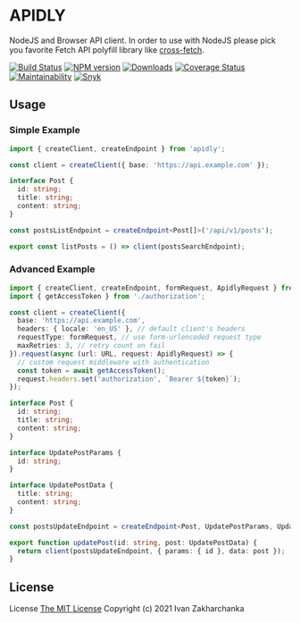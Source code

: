 # APIDLY

NodeJS and Browser API client.
In order to use with NodeJS please pick you favorite Fetch API polyfill library like [cross-fetch](https://www.npmjs.com/package/cross-fetch).

[![Build Status][github-image]][github-url]
[![NPM version][npm-image]][npm-url]
[![Downloads][downloads-image]][npm-url]
[![Coverage Status][codecov-image]][codecov-url]
[![Maintainability][codeclimate-image]][codeclimate-url]
[![Snyk][snyk-image]][snyk-url]

## Usage

### Simple Example

```typescript
import { createClient, createEndpoint } from 'apidly';

const client = createClient({ base: 'https://api.example.com' });

interface Post {
  id: string;
  title: string;
  content: string;
}

const postsListEndpoint = createEndpoint<Post[]>('/api/v1/posts');

export const listPosts = () => client(postsSearchEndpoint);
```

### Advanced Example

```typescript
import { createClient, createEndpoint, formRequest, ApidlyRequest } from '../index';
import { getAccessToken } from './authorization';

const client = createClient({
  base: 'https://api.example.com',
  headers: { locale: 'en_US' }, // default client's headers
  requestType: formRequest, // use form-urlencoded request type
  maxRetries: 3, // retry count on fail
}).request(async (url: URL, request: ApidlyRequest) => {
  // custom request middleware with authentication
  const token = await getAccessToken();
  request.headers.set('authorization', `Bearer ${token}`);
});

interface Post {
  id: string;
  title: string;
  content: string;
}

interface UpdatePostParams {
  id: string;
}

interface UpdatePostData {
  title: string;
  content: string;
}

const postsUpdateEndpoint = createEndpoint<Post, UpdatePostParams, UpdatePostData>('/api/v1/posts/:id', { method: 'put' });

export function updatePost(id: string, post: UpdatePostData) {
  return client(postsUpdateEndpoint, { params: { id }, data: post });
}
```

## License

License [The MIT License](http://opensource.org/licenses/MIT)
Copyright (c) 2021 Ivan Zakharchanka

[npm-url]: https://www.npmjs.com/package/apidly
[downloads-image]: https://img.shields.io/npm/dw/apidly.svg?maxAge=43200
[npm-image]: https://img.shields.io/npm/v/apidly.svg?maxAge=43200
[github-url]: https://github.com/3axap4eHko/apidly/actions/workflows/cicd.yml
[github-image]: https://github.com/3axap4eHko/apidly/actions/workflows/cicd.yml/badge.svg
[codecov-url]: https://codecov.io/gh/3axap4eHko/apidly
[codecov-image]: https://codecov.io/gh/3axap4eHko/apidly/branch/master/graph/badge.svg?token=JZ8QCGH6PI
[codeclimate-url]: https://codeclimate.com/github/3axap4eHko/apidly/maintainability
[codeclimate-image]: https://api.codeclimate.com/v1/badges/0ba20f27f6db2b0fec8c/maintainability
[snyk-url]: https://snyk.io/test/npm/apidly/latest
[snyk-image]: https://img.shields.io/snyk/vulnerabilities/github/3axap4eHko/apidly.svg?maxAge=43200
